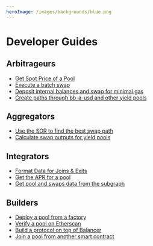 ```yaml
---
heroImage: /images/backgrounds/blue.png
---
```


# Developer Guides

## Arbitrageurs
- [Get Spot Price of a Pool](/guides/swaps/get-spot-price.md)
- [Execute a batch swap](/guides/swaps/execute-a-batch-swap.md)
- [Deposit internal balances and swap for minimal gas]()
- [Create paths through bb-a-usd and other yield pools]()
## Aggregators
- [Use the SOR to find the best swap path]()
- [Calculate swap outputs for yield pools]()

## Integrators
- [Format Data for Joins & Exits]()
- [Get the APR for a pool]()
- [Get pool and swaps data from the subgraph]()
## Builders

- [Deploy a pool from a factory]()
- [Verify a pool on Etherscan]()
- [Build a protocol on top of Balancer]()
- [Join a pool from another smart contract]()